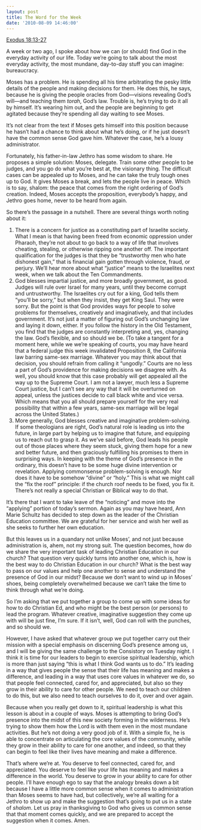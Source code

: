 ```yaml
---
layout: post
title: The Word for the Week
date: '2010-08-09 14:46:00'
---
```



[Exodus 18:13-27](http://bible.oremus.org/?ql=148365117)

A week or two ago, I spoke about how we can (or should) find God in the everyday activity of our life. Today we’re going to talk about the most everyday activity, the most mundane, day-to-day stuff you can imagine: bureaucracy.

Moses has a problem. He is spending all his time arbitrating the pesky little details of the people and making decisions for them. He does this, he says, because he is giving the people oracles from God—visions revealing God’s will—and teaching them *torah*, God’s law. Trouble is, he’s trying to do it all by himself. It’s wearing him out, and the people are beginning to get agitated because they’re spending all day waiting to see Moses.

It’s not clear from the text if Moses gets himself into this position because he hasn’t had a chance to think about what he’s doing, or if he just doesn’t have the common sense God gave him. Whatever the case, he’s a lousy administrator.  
[]()

Fortunately, his father-in-law Jethro has some wisdom to share. He proposes a simple solution: Moses, delegate. Train some other people to be judges, and you go do what you’re best at, the visionary thing. The difficult cases can be appealed up to Moses, and he can take the truly tough ones up to God. It gives Moses a break, and lets the people live in peace. Which is to say, shalom: the peace that comes from the right ordering of God’s creation. Indeed, Moses accepts the proposition, everybody’s happy, and Jethro goes home, never to be heard from again.

So there’s the passage in a nutshell. There are several things worth noting about it:

1. There is a concern for justice as a constituting part of Israelite society. What I mean is that having been freed from economic oppression under Pharaoh, they’re not about to go back to a way of life that involves cheating, stealing, or otherwise ripping one another off. The important qualification for the judges is that they be “trustworthy men who hate dishonest gain,” that is financial gain gotten through violence, fraud, or perjury. We’ll hear more about what “justice” means to the Israelites next week, when we talk about the Ten Commandments.
2. God blesses impartial justice, and more broadly government, as good. Judges will rule over Israel for many years, until they become corrupt and untrustworthy. The Israelites cry out for a king, God tells them “you’ll be sorry,” but when they insist, they get King Saul. They were sorry. But the point is that God provides ways for people to solve problems for themselves, creatively and imaginatively, and that includes government. It’s not just a matter of figuring out God’s unchanging law and laying it down, either. If you follow the history in the Old Testament, you find that the judges are constantly interpreting and, yes, changing the law. God’s flexible, and so should we be. (To take a tangent for a moment here, while we we’re speaking of courts, you may have heard that a federal judge this week invalidated Proposition 8, the California law barring same-sex marriage. Whatever you may think about that decision, you should refrain from calling it “ungodly.” Courts are no less a part of God’s providence for making decisions we disagree with. As well, you should know that this case probably will get appealed all the way up to the Supreme Court. I am not a lawyer, much less a Supreme Court justice, but I can’t see any way that it will be overturned on appeal, unless the justices decide to call black white and vice versa. Which means that you all should prepare yourself for the very real possibility that within a few years, same-sex marriage will be legal across the United States.)
3. More generally, God blesses creative and imaginative problem-solving. If some theologians are right, God’s natural role is leading us into the future, in large part by helping us to imagine that future, and equipping us to reach out to grasp it. As we’ve said before, God leads his people out of those places where they seem stuck, giving them hope for a new and better future, and then graciously fulfilling his promises to them in surprising ways. In keeping with the theme of God’s presence in the ordinary, this doesn’t have to be some huge divine intervention or revelation. Applying commonsense problem-solving is enough. Nor does it have to be somehow “divine” or “holy.” This is what we might call the “fix the roof” principle: if the church roof needs to be fixed, you fix it. There’s not really a special Christian or Biblical way to do that.

It’s there that I want to take leave of the “noticing” and move into the “applying” portion of today’s sermon. Again as you may have heard, Ann Marie Schultz has decided to step down as the leader of the Christian Education committee. We are grateful for her service and wish her well as she seeks to further her own education.

But this leaves us in a quandary not unlike Moses’, and not just because administration is, ahem, not my strong suit. The question becomes, how do we share the very important task of leading Christian Education in our church? That question very quickly turns into another one, which is, how is the best way to do Christian Education in our church? What is the best way to pass on our values and help one another to sense and understand the presence of God in our midst? Because we don’t want to wind up in Moses’ shoes, being completely overwhelmed because we can’t take the time to think through what we’re doing.

So I’m asking that we put together a group to come up with some ideas for how to do Christian Ed, and who might be the best person (or persons) to lead the program. Whatever creative, imaginative suggestion they come up with will be just fine, I’m sure. If it isn’t, well, God can roll with the punches, and so should we.

However, I have asked that whatever group we put together carry out their mission with a special emphasis on discerning God’s presence among us, and I will be giving the same challenge to the Consistory on Tuesday night. I think it is time for our leaders to begin to exercise spiritual leadership, which is more than just saying “this is what I think God wants us to do.” It’s leading in a way that gives people the sense that their life has meaning and makes a difference, and leading in a way that uses core values in whatever we do, so that people feel connected, cared for, and appreciated, but also so they grow in their ability to care for other people. We need to teach our children to do this, but we also need to teach ourselves to do it, over and over again.

Because when you really get down to it, spiritual leadership is what this lesson is about in a couple of ways. Moses is attempting to bring God’s presence into the midst of this new society forming in the wilderness. He’s trying to show them how the Lord is with them even in the most mundane activities. But he’s not doing a very good job of it. With a simple fix, he is able to concentrate on articulating the core values of the community, while they grow in their ability to care for one another, and indeed, so that they can begin to feel like their lives have meaning and make a difference.

That’s where we’re at. You deserve to feel connected, cared for, and appreciated. You deserve to feel like your life has meaning and makes a difference in the world. You deserve to grow in your ability to care for other people. I’ll have enough ego to say that the analogy breaks down a bit because I have a little more common sense when it comes to administration than Moses seems to have had, but collectively, we’re all waiting for a Jethro to show up and make the suggestion that’s going to put us in a state of *shalom*. Let us pray in thanksgiving to God who gives us common sense that that moment comes quickly, and we are prepared to accept the suggestion when it comes. Amen.


